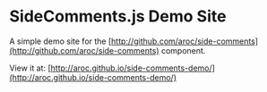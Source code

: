 SideComments.js Demo Site
=========================

A simple demo site for the [http://github.com/aroc/side-comments](http://github.com/aroc/side-comments) component.

View it at:
[http://aroc.github.io/side-comments-demo/](http://aroc.github.io/side-comments-demo/)
